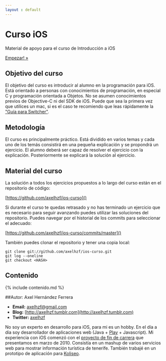 ```yaml
---
layout : default
---
```


<div class="hero-unit">
    <h1>Curso iOS</h1>    
    <p>
    	Material de apoyo para el curso de Introducción a iOS
    </p>	
    <p><a href="helloworld.html" class="btn btn-primary btn-large">Empezar! »</a></p>
</div>

## Objetivo del curso

El objetivo del curso es introducir al alumno en la programación para iOS. Está orientado a personas con conocimientos de programación, en especial C y programación orientada a Objetos. No se asumen conocimientos previos de Objective-C ni del SDK de iOS. Puede que sea la primera vez que utilices un mac, si es el caso te recomiendo que leas rápidamente la ["Guía para Switcher"](http://www.applesfera.com/os-x/tu-primer-mac-guia-rapida-para-antiguos-usuarios-de-windows).

## Metodología

El curso es principalmente práctico. Está dividido en varios temas y cada uno de los temás consistirá en una pequeña explicación y se propondrá un ejercicio. El alumno deberá ser capaz de resolver el ejercicio con la explicación. Posteriormente se explicará la solución al ejercicio.

## Material del curso

La solución a todos los ejercicios propuestos a lo largo del curso están en el repositorio de código:

[https://github.com/axelhzf/ios-curso]()

Si durante el curso te quedas retrasado y no has terminado un ejercicio que es necesario para seguir avanzando puedes utilizar las soluciones del repositorio. Puedes navegar por el historial de los commits para seleccionar el adecuado:

[https://github.com/axelhzf/ios-curso/commits/master]()

También puedes clonar el repositorio y tener una copia local:

	git clone git://github.com/axelhzf/ios-curso.git
	git log --oneline 
	git checkout <HASH>

## Contenido

<div class="indexContent">
{% include contenido.md %}
</div>

##Autor: Axel Hernández Ferrera
* **Email:** [axelhzf@gmail.com](mailto:axelhzf@gmail.com)
* **Blog:** [http://axelhzf.tumblr.com](http://axelhzf.tumblr.com)
* **Twitter:** [axelhzf](http://www.twitter.com/axelhzf)

No soy un experto en desarrollo para iOS, para mi es un hobby. En el día a día soy desarrollador de aplicaciones web (Java + [Play](http://axelhzf.github.com/curso-play) + Javascript). Mi experiencia con iOS comenzó con el [proyecto de fin de carrera](https://vimeo.com/11375913) que presentamos en marzo de 2010. Consistía en un mashup de varios servicios web para mostrar información turística de tenerife. También trabajé en un prototipo de aplicación para [Koliseo](koliseo.com).
